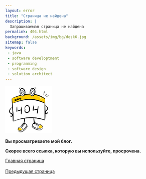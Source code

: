 ```yaml
---
layout: error
title: "Страница не найдена"
description: |
  Запрашиваемая страница не найдена
permalink: 404.html
background: /assets/img/bg/desk6.jpg
sitemap: false
keywords:
 - java
 - software developtment
 - programming
 - software design
 - solution architect
---
```


<p><img src="/assets/img/404.png" alt="404" width="150" height="150"></p>

<p itemprop="description" class="subtitle shadow-text animasi-in-opacity">
  <b>Вы просматриваете мой блог.</b>
</p>
<p itemprop="description" class="subtitle shadow-text animasi-in-opacity">
  <b>Скорее всего ссылка, которую вы используйте, просрочена.</b>
</p>
<a href="/" class="btn-link shadow-text animasi-in-zoom">Главная страница</a>
<br /> <br />
<a href="javascript:history.back()" class="btn-link shadow-text animasi-in-zoom">Предыдущая страница</a>
